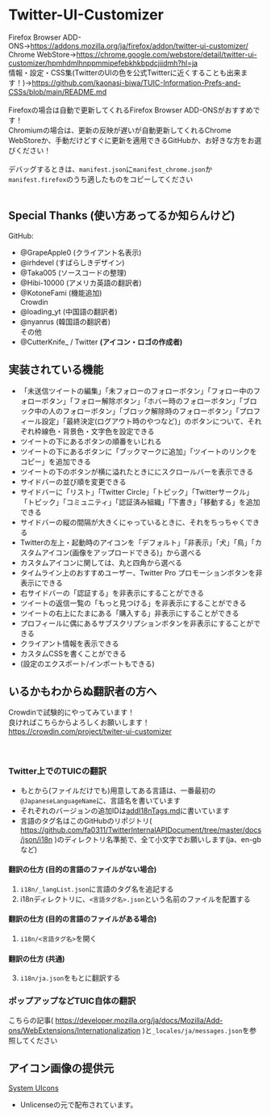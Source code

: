 # Twitter-UI-Customizer
Firefox Browser ADD-ONS→https://addons.mozilla.org/ja/firefox/addon/twitter-ui-customizer/  
Chrome WebStore→https://chrome.google.com/webstore/detail/twitter-ui-customizer/hpmhdmlhnppmmipefebkhkbpdcjiidmh?hl=ja  
情報・設定・CSS集(TwitterのUIの色を公式Twitterに近くすることも出来ます！)→https://github.com/kaonasi-biwa/TUIC-Information-Prefs-and-CSSs/blob/main/README.md  
<br>
Firefoxの場合は自動で更新してくれるFirefox Browser ADD-ONSがおすすめです！  
Chromiumの場合は、更新の反映が遅いが自動更新してくれるChrome WebStoreか、手動だけどすぐに更新を適用できるGitHubか、お好きな方をお選びください！  
<br>
デバッグするときは、`manifest.json`に`manifest_chrome.json`か`manifest.firefox`のうち適したものをコピーしてください  
<br>
## Special Thanks (使い方あってるか知らんけど)
GitHub:
- @GrapeApple0 (クライアント名表示)  
- @irhdevel (すばらしきデザイン)  
- @Taka005 (ソースコードの整理)  
- @Hibi-10000 (アメリカ英語の翻訳者)  
- @KotoneFami (機能追加)  
Crowdin  
- @loading_yt (中国語の翻訳者)  
- @nyanrus (韓国語の翻訳者)  
その他
- @CutterKnife_ / Twitter  **(アイコン・ロゴの作成者)**

## 実装されている機能
- 「未送信ツイートの編集」「未フォローのフォローボタン」「フォロー中のフォローボタン」「フォロー解除ボタン」「ホバー時のフォローボタン」「ブロック中の人のフォローボタン」「ブロック解除時のフォローボタン」「プロフィール設定」「最終決定(ログアウト時のやつなど)」のボタンについて、それぞれ枠線色・背景色・文字色を設定できる
- ツイートの下にあるボタンの順番をいじれる
- ツイートの下にあるボタンに「ブックマークに追加」「ツイートのリンクをコピー」を追加できる
- ツイートの下のボタンが横に溢れたときににスクロールバーを表示できる
- サイドバーの並び順を変更できる
- サイドバーに「リスト」「Twitter Circle」「トピック」「Twitterサークル」「トピック」「コミュニティ」「認証済み組織」「下書き」「移動する」を追加できる
- サイドバーの縦の間隔が大きくにゃっているときに、それをちっちゃくできる
- Twitterの左上・起動時のアイコンを「デフォルト」「非表示」「犬」「鳥」「カスタムアイコン(画像をアップロードできる)」から選べる
- カスタムアイコンに関しては、丸と四角から選べる
- タイムライン上のおすすめユーザー、Twitter Pro プロモーションボタンを非表示にできる
- 右サイドバーの「認証する」を非表示にすることができる
- ツイートの返信一覧の「もっと見つける」を非表示にすることができる
- ツイートの右上にたまにある「購入する」非表示にすることができる
- プロフィールに偶にあるサブスクリプションボタンを非表示にすることができる
- クライアント情報を表示できる
- カスタムCSSを書くことができる
- (設定のエクスポート/インポートもできる)

## いるかもわからぬ翻訳者の方へ
Crowdinで試験的にやってみています！  
良ければこちらからよろしくお願いします！  
https://crowdin.com/project/twiter-ui-customizer  
<br><br>

### Twitter上でのTUICの翻訳
- もとから(ファイルだけでも)用意してある言語は、一番最初の`@JapaneseLanguageName`に、言語名を書いています  
- それぞれのバージョンの追加IDは[addI18nTags.md](./addI18nTags.md)に書いています
- 言語のタグ名はこのGitHubのリポジトリ( https://github.com/fa0311/TwitterInternalAPIDocument/tree/master/docs/json/i18n )のディレクトリ名準拠で、全て小文字でお願いします(ja、en-gbなど)
#### 翻訳の仕方 (目的の言語のファイルがない場合)
1. `i18n/_langList.json`に言語のタグ名を追記する
2. i18nディレクトリに、`<言語タグ名>.json`という名前のファイルを配置する
#### 翻訳の仕方 (目的の言語のファイルがある場合)
1. `i18n/<言語タグ名>`を開く
#### 翻訳の仕方 (共通)
3. `i18n/ja.json`をもとに翻訳する
### ポップアップなどTUIC自体の翻訳
こちらの記事( https://developer.mozilla.org/ja/docs/Mozilla/Add-ons/WebExtensions/Internationalization )と`_locales/ja/messages.json`を参照してください

## アイコン画像の提供元
[System UIcons](https://www.systemuicons.com/)
 - Unlicenseの元で配布されています。
